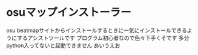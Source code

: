 # osuマップインストーラー
osu beatmapサイトからインストールするときに一気にインストールできるようにするアシストツールです
プログラム初心者なので色々下手くそです
多分python入ってないと起動できません
あいうえお